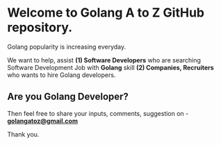 # Welcome to Golang A to Z GitHub repository.

Golang popularity is increasing everyday. 

We want to help, assist 
**(1) Software Developers** who are searching Software Development Job with **Golang** skill
**(2) Companies, Recruiters** who wants to hire Golang developers.

## Are you Golang Developer? 

Then feel free to share your inputs, comments, suggestion on - **golangatoz@gmail.com**

Thank you.
